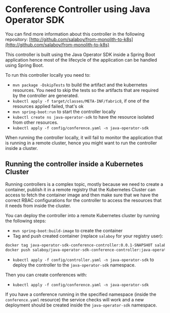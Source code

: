 # Conference Controller using Java Operator SDK

You can find more information about this controller in the following repository: [http://github.com/salaboy/from-monolith-to-k8s](http://github.com/salaboy/from-monolith-to-k8s)

This controller is built using the Java Operator SDK inside a Spring Boot application hence most of the lifecycle of the application can be handled using Spring Boot.

To run this controller locally you need to:
- `mvn package -DskipTests` to build the artifact and the kubernetes resources. You need to skip the tests so the artifacts that are required by the controller are generated. 
- `kubectl apply -f target/classes/META-INF/fabric8`, if one of the resources applied failed, that's ok
- `mvn spring-boot:run` to start the controller locally
- `kubectl create ns java-operator-sdk` to have the resource isolated from other resources.
- `kubectl apply -f config/conference.yaml -n java-operator-sdk`

When running the controller locally, it will fail to monitor the application that is running in a remote cluster, hence you might want to run the controller inside a cluster. 

## Running the controller inside a Kubernetes Cluster

Running controllers is a complex topic, mostly because we need to create a container, publish it in a remote registry that the Kubernetes Cluster can access to fetch the container image
and then make sure that we have the correct RBAC configurations for the controller to access the resources that it needs from inside the cluster. 

You can deploy the controller into a remote Kubernetes cluster by running the following steps:
- `mvn spring-boot:build-image` to create the container
- Tag and push created container (replace `salaboy` for your registry user):
```bash
docker tag java-operator-sdk-conference-controller:0.0.1-SNAPSHOT salaboy/java-operator-sdk-conference-controller:java-operator-sdk
docker push salaboy/java-operator-sdk-conference-controller:java-operator-sdk
```
- `kubectl apply -f config/controller.yaml -n java-operator-sdk` to deploy the controller to the `java-operator-sdk` namespace. 

Then you can create conferences with:
- `kubectl apply -f config/conference.yaml -n java-operator-sdk`

If you have a conference running in the specified namespace (inside the `conference.yaml` resource) the service checks will work and a new deployment should be created inside the `java-operator-sdk` namespace.

